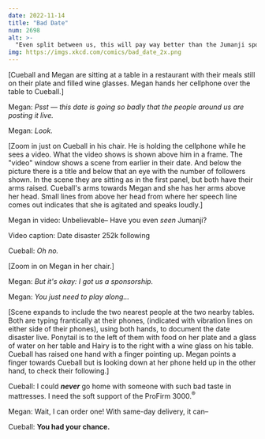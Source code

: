 ```yaml
---
date: 2022-11-14
title: "Bad Date"
num: 2698
alt: >-
  "Even split between us, this will pay way better than the Jumanji sponsorship I came into the date with."
img: https://imgs.xkcd.com/comics/bad_date_2x.png
---
```

[Cueball and Megan are sitting at a table in a restaurant with their meals still on their plate and filled wine glasses. Megan hands her cellphone over the table to Cueball.]

Megan: *Psst — this date is going so badly that the people around us are posting it live.*

Megan: *Look.*

[Zoom in just on Cueball in his chair. He is holding the cellphone while he sees a video. What the video shows is shown above him in a frame. The "video" window shows a scene from earlier in their date. And below the picture there is a title and below that an eye with the number of followers shown. In the scene they are sitting as in the first panel, but both have their arms raised. Cueball's arms towards Megan and she has her arms above her head. Small lines from above her head from where her speech line comes out indicates that she is agitated and speaks loudly.]

Megan in video: Unbelievable– Have you even *seen* Jumanji?

Video caption: Date disaster 252k following

Cueball: *Oh no.*

[Zoom in on Megan in her chair.]

Megan: *But it's okay: I got us a sponsorship.*

Megan: *You just need to play along...*

[Scene expands to include the two nearest people at the two nearby tables. Both are typing frantically at their phones, (indicated with vibration lines on either side of their phones), using both hands, to document the date disaster live. Ponytail is to the left of them with food on her plate and a glass of water on her table and Hairy is to the right with a wine glass on his table. Cueball has raised one hand with a finger pointing up. Megan points a finger towards Cueball but is looking down at her phone held up in the other hand, to check their following.]

Cueball: I could ***never*** go home with someone with such bad taste in mattresses. I need the soft support of the ProFirm 3000.<sup>®</sup>

Megan: Wait, I can order one! With same-day delivery, it can–

Cueball: **You had your chance.**